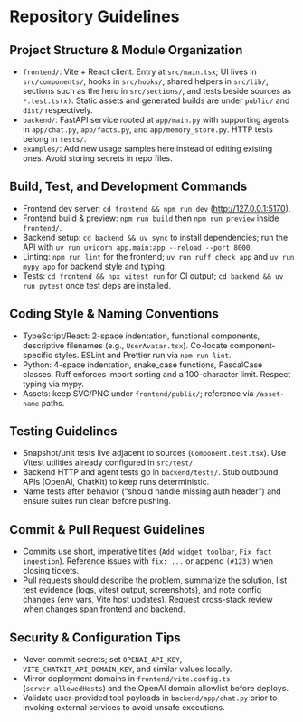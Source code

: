# Repository Guidelines

## Project Structure & Module Organization
- `frontend/`: Vite + React client. Entry at `src/main.tsx`; UI lives in `src/components/`, hooks in `src/hooks/`, shared helpers in `src/lib/`, sections such as the hero in `src/sections/`, and tests beside sources as `*.test.ts(x)`. Static assets and generated builds are under `public/` and `dist/` respectively.
- `backend/`: FastAPI service rooted at `app/main.py` with supporting agents in `app/chat.py`, `app/facts.py`, and `app/memory_store.py`. HTTP tests belong in `tests/`.
- `examples/`: Add new usage samples here instead of editing existing ones. Avoid storing secrets in repo files.

## Build, Test, and Development Commands
- Frontend dev server: `cd frontend && npm run dev` (http://127.0.0.1:5170).
- Frontend build & preview: `npm run build` then `npm run preview` inside `frontend/`.
- Backend setup: `cd backend && uv sync` to install dependencies; run the API with `uv run uvicorn app.main:app --reload --port 8000`.
- Linting: `npm run lint` for the frontend; `uv run ruff check app` and `uv run mypy app` for backend style and typing.
- Tests: `cd frontend && npx vitest run` for CI output; `cd backend && uv run pytest` once test deps are installed.

## Coding Style & Naming Conventions
- TypeScript/React: 2-space indentation, functional components, descriptive filenames (e.g., `UserAvatar.tsx`). Co-locate component-specific styles. ESLint and Prettier run via `npm run lint`.
- Python: 4-space indentation, snake_case functions, PascalCase classes. Ruff enforces import sorting and a 100-character limit. Respect typing via mypy.
- Assets: keep SVG/PNG under `frontend/public/`; reference via `/asset-name` paths.

## Testing Guidelines
- Snapshot/unit tests live adjacent to sources (`Component.test.tsx`). Use Vitest utilities already configured in `src/test/`.
- Backend HTTP and agent tests go in `backend/tests/`. Stub outbound APIs (OpenAI, ChatKit) to keep runs deterministic.
- Name tests after behavior (“should handle missing auth header”) and ensure suites run clean before pushing.

## Commit & Pull Request Guidelines
- Commits use short, imperative titles (`Add widget toolbar`, `Fix fact ingestion`). Reference issues with `fix: ...` or append `(#123)` when closing tickets.
- Pull requests should describe the problem, summarize the solution, list test evidence (logs, vitest output, screenshots), and note config changes (env vars, Vite host updates). Request cross-stack review when changes span frontend and backend.

## Security & Configuration Tips
- Never commit secrets; set `OPENAI_API_KEY`, `VITE_CHATKIT_API_DOMAIN_KEY`, and similar values locally.
- Mirror deployment domains in `frontend/vite.config.ts` (`server.allowedHosts`) and the OpenAI domain allowlist before deploys.
- Validate user-provided tool payloads in `backend/app/chat.py` prior to invoking external services to avoid unsafe executions.
